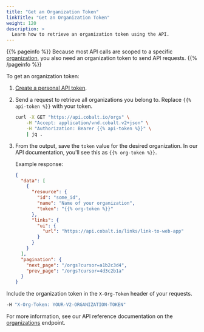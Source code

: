 ```yaml
---
title: "Get an Organization Token"
linkTitle: "Get an Organization Token"
weight: 120
description: >
  Learn how to retrieve an organization token using the API.
---
```


{{% pageinfo %}}
Because most API calls are scoped to a specific [organization](/platform-deep-dive/organization/), you also need an organization token to send API requests.
{{% /pageinfo %}}

To get an organization token:

1. [Create a personal API token](/cobalt-api/create-personal-api-token/).
1. Send a request to retrieve all organizations you belong to. Replace `{{% api-token %}}` with your token.
    ```bash
    curl -X GET "https://api.cobalt.io/orgs" \
        -H "Accept: application/vnd.cobalt.v2+json" \
        -H "Authorization: Bearer {{% api-token %}}" \
        | jq .
1. From the output, save the `token` value for the desired organization. In our API documentation, you'll see this as `{{% org-token %}}`.

    Example response:
    ```json
    {
      "data": [
        {
          "resource": {
            "id": "some_id",
            "name": "Name of your organization",
            "token": "{{% org-token %}}"
          },
          "links": {
            "ui": {
              "url": "https://api.cobalt.io/links/link-to-web-app"
            }
          }
        }
      ],
      "pagination": {
        "next_page": "/orgs?cursor=a1b2c3d4",
        "prev_page": "/orgs?cursor=4d3c2b1a"
      }
    }
    ```

Include the organization token in the `X-Org-Token` header of your requests.

```bash
-H "X-Org-Token: YOUR-V2-ORGANIZATION-TOKEN"
```

For more information, see our API reference documentation on the [organizations](https://docs.cobalt.io/cobalt-api/v2) endpoint.
